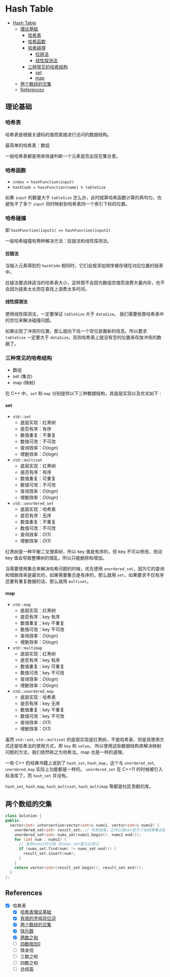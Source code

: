 # Hash Table

- [Hash Table](#hash-table)
  - [理论基础](#理论基础)
    - [哈希表](#哈希表)
    - [哈希函数](#哈希函数)
    - [哈希碰撞](#哈希碰撞)
      - [拉链法](#拉链法)
      - [线性探测法](#线性探测法)
    - [三种常见的哈希结构](#三种常见的哈希结构)
      - [set](#set)
      - [map](#map)
  - [两个数组的交集](#两个数组的交集)
  - [References](#references)

## 理论基础

### 哈希表

哈希表是根据关键码的值而直接进行访问的数据结构。

最简单的哈希表：数组

一般哈希表都是用来快速判断一个元素是否出现在集合里。

### 哈希函数

- `index = hashFunction(input)`
- `hashCode = hassFunction(name) % tableSize`

如果 `input` 的数量大于 `tableSize` 怎么办，此时就算哈希函数计算的再均匀，也避免不了多个
`input` 同时映射到哈希表同一个索引下标的位置。

### 哈希碰撞

即 `hashFunction(input1) == hashFunction(input2)`

一般哈希碰撞有两种解决方法：拉链法和线性探测法。

#### 拉链法

当输入元素得到的 `hashCode` 相同时，它们会按添加顺序被存储在对应位置的链表中。

拉链法要选择适当的哈希表大小，这样既不会因为数组空值而浪费大量内存，也不会因为链表太长而在查找上浪费太多时间。

#### 线性探测法

使用线性探测法，一定要保证 `tableSize` 大于 `dataSize`。 我们需要依靠哈希表中的空位来解决碰撞问题。

如果出现了冲突的位置，那么就向下找一个空位放置新的信息。所以要求 `tableSize`
一定要大于 `dataSize`，否则哈希表上就没有空的位置来存放冲突的数据了。

### 三种常见的哈希结构

- 数组
- set (集合)
- map (映射)

在 C++ 中，`set` 和 `map` 分别提供以下三种数据结构，其底层实现以及优劣如下：

#### set

- `std::set`
  - 底层实现：红黑树
  - 是否有序：有序
  - 数值重复：不重复
  - 数值可改：不可改
  - 查询效率：$O(logn)$
  - 增删效率：$O(logn)$
- `std::multiset`
  - 底层实现：红黑树
  - 是否有序：有序
  - 数值重复：可重复
  - 数值可改：不可改
  - 查询效率：$O(logn)$
  - 增删效率：$O(logn)$
- `std::unordered_set`
  - 底层实现：哈希表
  - 是否有序：无序
  - 数值重复：不重复
  - 数值可改：不可改
  - 查询效率：$O(1)$
  - 增删效率：$O(1)$

红黑树是一种平衡二叉搜索树，所以 key 值是有序的，但 key 不可以修改，改动 key
值会导致整棵树的错乱，所以只能删除和增加。

当需要使用集合来解决哈希问题的时候，优先使用 `unordered_set`，因为它的查询和增删效率是最优的，如果需要集合是有序的，那么就用
`set`，如果要求不仅有序还要有重复数据的话，那么就用 `multiset`。

#### map

- `std::map`
  - 底层实现：红黑树
  - 是否有序：key 有序
  - 数值重复：key 不重复
  - 数值可改：key 不可改
  - 查询效率：$O(logn)$
  - 增删效率：$O(logn)$
- `std::multimap`
  - 底层实现：红黑树
  - 是否有序：key 有序
  - 数值重复：key 可重复
  - 数值可改：key 不可改
  - 查询效率：$O(logn)$
  - 增删效率：$O(logn)$
- `std::unordered_map`
  - 底层实现：哈希表
  - 是否有序：key 无序
  - 数值重复：key 不重复
  - 数值可改：key 不可改
  - 查询效率：$O(1)$
  - 增删效率：$O(1)$

虽然 `std::set`, `std::multiset` 的底层实现是红黑树，不是哈希表，但是其使用方式还是哈希法的使用方式，即 `key` 和 `value`。
所以使用这些数据结构来解决映射问题的方法，我们依然称之为哈希法。map 也是一样的道理。

一些 C++ 的经典书籍上说到了 `hash_set`, `hash_map`，这个与 `unordered_set`,
`unordered_map` 实际上功能都是一样的。
`unordered_set` 在 C++11 的时候被引入标准库了，而 `hash_set` 并没有。

`hash_set`, `hash_map`, `hash_multiset`, `hash_multimap` 等都是社区贡献的库。

## 两个数组的交集

```cpp
class Solution {
public:
  vector<int> intersection(vector<int>& nums1, vector<int>& nums2) {
    unordered_set<int> result_set; // 存放结果，之所以用set是为了给结果集去重
    unordered_set<int> nums_set(nums1.begin(), nums1.end());
    for (int num : nums2) {
      // 发现nums2的元素 在nums_set里又出现过
      if (nums_set.find(num) != nums_set.end()) {
        result_set.insert(num);
      }
    }
    return vector<int>(result_set.begin(), result_set.end());
  }
};
```




## References

- [x] 哈希表
  - [x] [哈希表理论基础](https://programmercarl.com/%E5%93%88%E5%B8%8C%E8%A1%A8%E7%90%86%E8%AE%BA%E5%9F%BA%E7%A1%80.html)
  - [x] [有效的字母异位词](https://programmercarl.com/0242.%E6%9C%89%E6%95%88%E7%9A%84%E5%AD%97%E6%AF%8D%E5%BC%82%E4%BD%8D%E8%AF%8D.html)
  - [x] [两个数组的交集](https://programmercarl.com/0349.%E4%B8%A4%E4%B8%AA%E6%95%B0%E7%BB%84%E7%9A%84%E4%BA%A4%E9%9B%86.html)
  - [x] [快乐数](https://programmercarl.com/0202.%E5%BF%AB%E4%B9%90%E6%95%B0.html)
  - [x] [两数之和](https://programmercarl.com/0001.%E4%B8%A4%E6%95%B0%E4%B9%8B%E5%92%8C.html)
  - [ ] [四数相加II](https://programmercarl.com/0454.%E5%9B%9B%E6%95%B0%E7%9B%B8%E5%8A%A0II.html)
  - [ ] 赎金信
  - [ ] 三数之和
  - [ ] 四数之和
  - [ ] 总结篇
